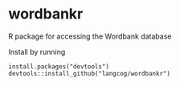 # wordbankr

R package for accessing the Wordbank database

Install by running
```
install.packages("devtools")
devtools::install_github("langcog/wordbankr")
```

